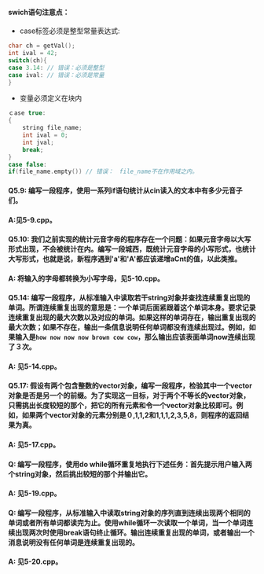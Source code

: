 #### swich语句注意点：
* case标签必须是整型常量表达式:
````c++
char ch = getVal();
int ival = 42;
switch(ch){
case 3.14: // 错误：必须是整型
case ival: // 错误：必须是常量
}
````
* 变量必须定义在块内
````c++
ｃase true:
{
    string file_name;
    int ival = 0;
    int jval;
    break;
}
case false:
if(file_name.empty()) // 错误：　file_name不在作用域之内。
````
#### Q5.9: 编写一段程序，使用一系列if语句统计从cin读入的文本中有多少元音子们。
#### A:见5-9.cpp。
#### Q5.10: 我们之前实现的统计元音字母的程序存在一个问题：如果元音字母以大写形式出现，不会被统计在内。编写一段城西，既统计元音字母的小写形式，也统计大写形式，也就是说，新程序遇到'a'和'A'都应该递增aCnt的值，以此类推。
#### A: 将输入的字母都转换为小写字母，见5-10.cpp。
#### Q5.14: 编写一段程序，从标准输入中读取若干string对象并查找连续重复出现的单词。所谓连续重复出现的意思是：一个单词后面紧跟着这个单词本身。要求记录连续重复出现的最大次数以及对应的单词。如果这样的单词存在，输出重复出现的最大次数；如果不存在，输出一条信息说明任何单词都没有连续出现过。例如，如果输入是`how now now now brown cow cow`，那么输出应该表面单词now连续出现了３次。
#### A: 见5-14.cpp。
#### Q5.17: 假设有两个包含整数的vector对象，编写一段程序，检验其中一个vector对象是否是另一个的前缀。为了实现这一目标，对于两个不等长的vector对象，只需挑出长度较短的那个，把它的所有元素和令一个vector对象比较即可。例如，如果两个vector对象的元素分别是０,1,1,2和1,1,1,2,3,5,8，则程序的返回结果为真。
#### A: 见5-17.cpp。
#### Q: 编写一段程序，使用do while循环重复地执行下述任务：首先提示用户输入两个string对象，然后挑出较短的那个并输出它。
#### A: 见5-19.cpp。
#### Q: 编写一段程序，从标准输入中读取string对象的序列直到连续出现两个相同的单词或者所有单词都读完为止。使用while循环一次读取一个单词，当一个单词连续出现两次时使用break语句终止循环。输出连续重复出现的单词，或者输出一个消息说明没有任何单词是连续重复出现的。
#### A: 见5-20.cpp。
